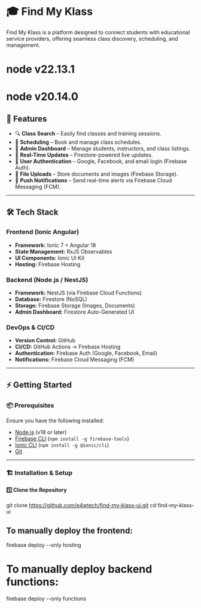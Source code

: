 # 🎓 Find My Klass

Find My Klass is a platform designed to connect students with educational service providers, offering seamless class discovery, scheduling, and management.

# node v22.13.1
# node v20.14.0

## 🚀 Features
- 🔍 **Class Search** – Easily find classes and training sessions.
- 📅 **Scheduling** – Book and manage class schedules.
- 🏫 **Admin Dashboard** – Manage students, instructors, and class listings.
- 📡 **Real-Time Updates** – Firestore-powered live updates.
- 🔐 **User Authentication** – Google, Facebook, and email login (Firebase Auth).
- 📂 **File Uploads** – Store documents and images (Firebase Storage).
- 📲 **Push Notifications** – Send real-time alerts via Firebase Cloud Messaging (FCM).

---

## 🛠️ Tech Stack
### **Frontend (Ionic Angular)**
- **Framework:** Ionic 7 + Angular 18
- **State Management:** RxJS Observables
- **UI Components:** Ionic UI Kit
- **Hosting:** Firebase Hosting

### **Backend (Node.js / NestJS)**
- **Framework:** NestJS (via Firebase Cloud Functions)
- **Database:** Firestore (NoSQL)
- **Storage:** Firebase Storage (Images, Documents)
- **Admin Dashboard:** Firestore Auto-Generated UI

### **DevOps & CI/CD**
- **Version Control:** GitHub
- **CI/CD:** GitHub Actions → Firebase Hosting
- **Authentication:** Firebase Auth (Google, Facebook, Email)
- **Notifications:** Firebase Cloud Messaging (FCM)

---

## ⚡ Getting Started

### **📦 Prerequisites**
Ensure you have the following installed:
- [Node.js](https://nodejs.org/) (v18 or later)
- [Firebase CLI](https://firebase.google.com/docs/cli) (`npm install -g firebase-tools`)
- [Ionic CLI](https://ionicframework.com/docs/cli) (`npm install -g @ionic/cli`)
- [Git](https://git-scm.com/)

---

### **🏗️ Installation & Setup**
#### **1️⃣ Clone the Repository**

git clone https://github.com/e4wtech/find-my-klass-ui.git
cd find-my-klass-ui


## To manually deploy the frontend:
firebase deploy --only hosting
# To manually deploy backend functions:
firebase deploy --only functions
